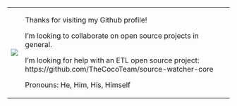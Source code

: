 <table border="0" width="0">
  <tr>
    <td>
      <img src="https://media.giphy.com/media/Nx0rz3jtxtEre/giphy.gif" />
    </td>
    <td>
      <p>Thanks for visiting my Github profile!</p>
      <p>I’m looking to collaborate on open source projects in general.</p>
      <p>I’m looking for help with an ETL open source project: https://github.com/TheCocoTeam/source-watcher-core</p>
      <p>Pronouns: He, Him, His, Himself</p>
    </td>
  </tr>
</table>
